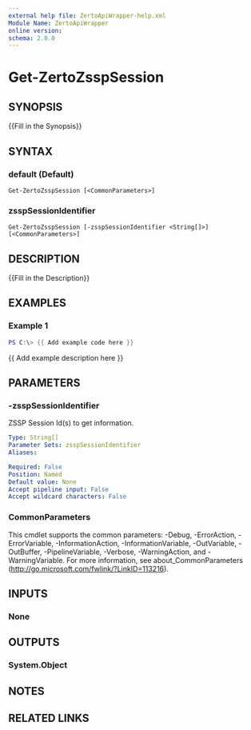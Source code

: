 ```yaml
---
external help file: ZertoApiWrapper-help.xml
Module Name: ZertoApiWrapper
online version:
schema: 2.0.0
---
```


# Get-ZertoZsspSession

## SYNOPSIS
{{Fill in the Synopsis}}

## SYNTAX

### default (Default)
```
Get-ZertoZsspSession [<CommonParameters>]
```

### zsspSessionIdentifier
```
Get-ZertoZsspSession [-zsspSessionIdentifier <String[]>] [<CommonParameters>]
```

## DESCRIPTION
{{Fill in the Description}}

## EXAMPLES

### Example 1
```powershell
PS C:\> {{ Add example code here }}
```

{{ Add example description here }}

## PARAMETERS

### -zsspSessionIdentifier
ZSSP Session Id(s) to get information.

```yaml
Type: String[]
Parameter Sets: zsspSessionIdentifier
Aliases:

Required: False
Position: Named
Default value: None
Accept pipeline input: False
Accept wildcard characters: False
```

### CommonParameters
This cmdlet supports the common parameters: -Debug, -ErrorAction, -ErrorVariable, -InformationAction, -InformationVariable, -OutVariable, -OutBuffer, -PipelineVariable, -Verbose, -WarningAction, and -WarningVariable.
For more information, see about_CommonParameters (http://go.microsoft.com/fwlink/?LinkID=113216).

## INPUTS

### None
## OUTPUTS

### System.Object
## NOTES

## RELATED LINKS
